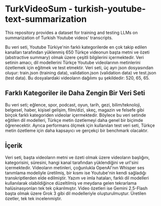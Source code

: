 # TurkVideoSum - turkish-youtube-text-summarization
This repository provides a dataset for training and testing LLMs on summarization of Turkish Youtube videos' transcripts.

Bu veri seti, Youtube Türkiye'nin farklı kategorilerde en çok takip edilen kanalları tarafından yüklenmiş 650 Türkçe videonun başta metni ve özeti (abstractive summary) olmak üzere çeşitli bilgilerini içermektedir. Veri setinin amacı, dil modellerini Türkçe Youtube videolarının metinlerini özetlemek için eğitmek ve test etmektir. Veri seti, üç ayrı json dosyasından oluşur: train.json (training data), validation.json (validation data) ve test.json (test data). Bu dosyalardaki videoların dağılımı şu şekildedir: 520, 65, 65.

## Farklı Kategoriler ile Daha Zengin Bir Veri Seti
Bu veri seti; eğlence, spor, podcast, oyun, tarih, gezi, bilim/teknoloji, belgesel, haber, kişisel gelişim, film/dizi, skeç, magazin ve felsefe gibi birçok farklı kategoriden videolar içermektedir. Böylece bu veri setinde eğitilen dil modelleri, Türkçe metin özetlemeyi daha genel bir biçimde öğrenecektir. Ayrıca performans ölçmek için kullanılan test veri seti, Türkçe metin özetleme için daha kapsayıcı ve gerçekçi bir benchmark olacaktır.

## İçerik
Veri seti, başta videoların metni ve özeti olmak üzere videoların başlığını, kategorisini, süresini, hangi kanal tarafından yüklendiğini ve url'sini içermektedir. Videoların metinleri, çoğunlukla OpenAI'nın Whisper ses tanımlama modeliyle üretilmiş, bir kısmı ise Youtube'nin kendi sağladığı transkriptlerden elde edilmiştir. Yazım ve imla hataları, farklı dil modelleri kullanılarak olabildiğince düzeltilmiş ve meydana gelen tekrarlama halüsinasyonları tek tek çıkarılmıştır. Video özetleri ise Gemini 2.5-Flash başta olmak üzere Grok 3 gibi dil modelleriyle oluşturulmuştur. Üretilen özetler, tek tek incelenmiştir.
